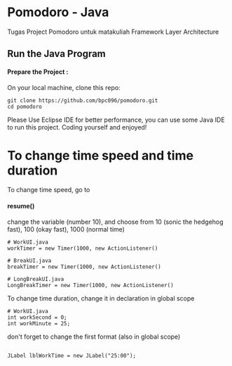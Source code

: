 # Pomodoro - Java
Tugas Project Pomodoro untuk matakuliah Framework Layer Architecture

## Run the Java Program

#### Prepare the Project :
On your local machine, clone this repo:

```
git clone https://github.com/bpc096/pomodoro.git
cd pomodoro
```

Please Use Eclipse IDE for better performance, you can use some Java IDE to run this project.
Coding yourself and enjoyed!

# To change time speed and time duration


To change time speed, go to
#### resume()

change the variable (number 10), and choose from 10 (sonic the hedgehog fast), 100 (okay fast), 1000 (normal time)

```
# WorkUI.java
workTimer = new Timer(1000, new ActionListener()

# BreakUI.java
breakTimer = new Timer(1000, new ActionListener()

# LongBreakUI.java
LongBreakTimer = new Timer(1000, new ActionListener()
```

To change time duration, change it in declaration in global scope

```
# WorkUI.java
int workSecond = 0;
int workMinute = 25;
```

don't forget to change the first format (also in global scope)

```

JLabel lblWorkTime = new JLabel("25:00");
```
